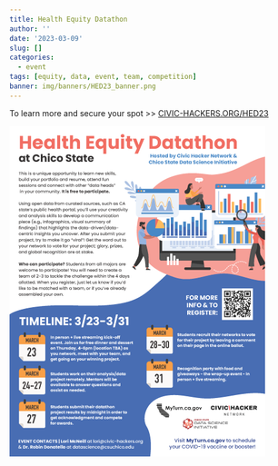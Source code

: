 ```yaml
---
title: Health Equity Datathon
author: ''
date: '2023-03-09'
slug: []
categories:
  - event
tags: [equity, data, event, team, competition]
banner: img/banners/HED23_banner.png
---
```


To learn more and secure your spot >> [CIVIC-HACKERS.ORG/HED23](CIVIC-HACKERS.ORG/HED23)


![](HED_Info_small.png)

